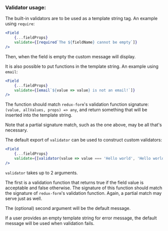 ### Validator usage:

The built-in validators are to be used as a template string tag. An example using `require`:
```jsx harmony
<Field
	{...fieldProps}
	validate={[required`The ${fieldName} cannot be empty`]}
/>
```
Then, when the field is empty the custom message will display.

It is also possible to put functions in the template string. An example using `email`:
```jsx harmony
<Field
	{...fieldProps}
	validate={[email`${value => value} is not an email!`]}
/>
```

The function should match `redux-form`'s validation function signature: `(value, allValues, props) => any`, and return something that will be inserted into the template string.

Note that a partial signature match, such as the one above, may be all that's necessary.

The default export of `validator` can be used to construct custom validators:
```jsx harmony
<Field
	{...fieldProps}
	validate={[validator(value => value === 'Hello world', 'Hello world!')`Field must be 'Hello world'!`]}
/>
```

`validator` takes up to 2 arguments.

The first is a validation function that returns true if the field value is acceptable and false otherwise. The signature of this function should match the signature of `redux-form`'s validation function.
Again, a partial match may serve just as well.

The (optional) second argument will be the default message.

If a user provides an empty template string for error message, the default message will be used when validation fails.